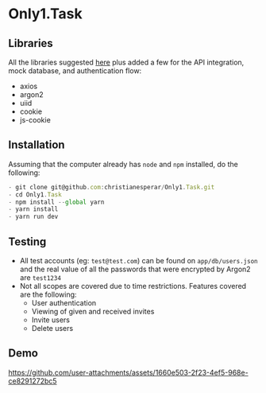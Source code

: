 # Only1.Task

## Libraries
All the libraries suggested [here](https://gist.github.com/lithdew/1c162c714bf80c857682d95c14f01d50#requirements) plus added a few for the API integration, mock database, and authentication flow:
- axios
- argon2
- uiid
- cookie
- js-cookie

## Installation
Assuming that the computer already has `node` and `npm` installed, do the following:
```js
- git clone git@github.com:christianesperar/Only1.Task.git
- cd Only1.Task
- npm install --global yarn
- yarn install
- yarn run dev
```

## Testing
- All test accounts (eg: `test@test.com`) can be found on `app/db/users.json` and the real value of all the passwords that were encrypted by Argon2 are `test1234`
- Not all scopes are covered due to time restrictions. Features covered are the following:
  - User authentication
  - Viewing of given and received invites
  - Invite users
  - Delete users

## Demo
https://github.com/user-attachments/assets/1660e503-2f23-4ef5-968e-ce8291272bc5

